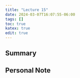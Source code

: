 ```yaml
---
title: "Lecture 15"
date: 2024-03-07T16:07:55-06:00
tags: []
toc: true
katex: true
edit: true
---
```


## Summary

## Personal Note